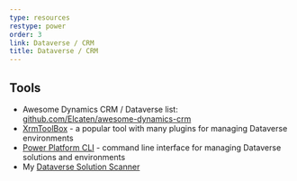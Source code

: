 ```yaml
---
type: resources
restype: power
order: 3
link: Dataverse / CRM
title: Dataverse / CRM
---
```


## Tools

* Awesome Dynamics CRM / Dataverse list: [github.com/Elcaten/awesome-dynamics-crm](https://github.com/Elcaten/awesome-dynamics-crm)
* [XrmToolBox](https://www.xrmtoolbox.com/) - a popular tool with many plugins for managing Dataverse environments
* [Power Platform CLI](https://learn.microsoft.com/en-us/power-platform/developer/cli/introduction-power-platform-cli) - command line interface for managing Dataverse solutions and environments
* My [Dataverse Solution Scanner](https://github.com/alirobe/dataverse-solution-scanner) 
